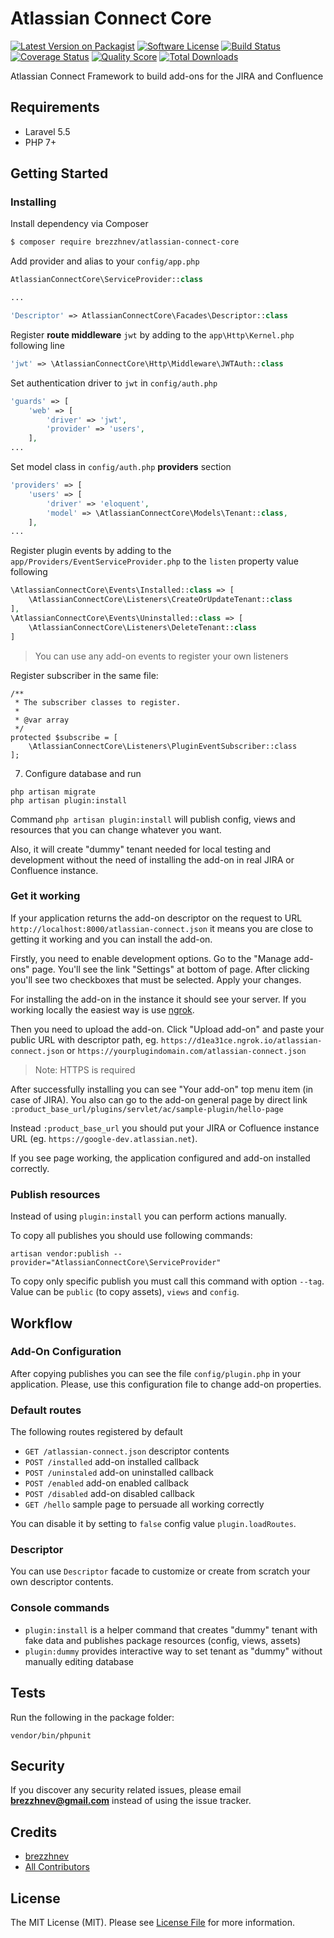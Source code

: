# Atlassian Connect Core

[![Latest Version on Packagist][ico-version]][link-packagist]
[![Software License][ico-license]](LICENSE.md)
[![Build Status][ico-travis]][link-travis]
[![Coverage Status][ico-scrutinizer]][link-scrutinizer]
[![Quality Score][ico-code-quality]][link-code-quality]
[![Total Downloads][ico-downloads]][link-downloads]

Atlassian Connect Framework to build add-ons for the JIRA and Confluence

## Requirements

* Laravel 5.5
* PHP 7+

## Getting Started

### Installing

Install dependency via Composer

``` bash
$ composer require brezzhnev/atlassian-connect-core
```

Add provider and alias to your `config/app.php`

``` php
AtlassianConnectCore\ServiceProvider::class

...

'Descriptor' => AtlassianConnectCore\Facades\Descriptor::class
```

Register **route middleware** `jwt` by adding to the `app\Http\Kernel.php` following line

``` php
'jwt' => \AtlassianConnectCore\Http\Middleware\JWTAuth::class
```

Set authentication driver to `jwt` in `config/auth.php`

``` php
'guards' => [
    'web' => [
        'driver' => 'jwt',
        'provider' => 'users',
    ],
...
```

Set model class in `config/auth.php` **providers** section

``` php
'providers' => [
    'users' => [
        'driver' => 'eloquent',
        'model' => \AtlassianConnectCore\Models\Tenant::class,
    ],
...
```

Register plugin events by adding to the `app/Providers/EventServiceProvider.php` to the `listen` property value following

``` php
\AtlassianConnectCore\Events\Installed::class => [
    \AtlassianConnectCore\Listeners\CreateOrUpdateTenant::class
],
\AtlassianConnectCore\Events\Uninstalled::class => [
    \AtlassianConnectCore\Listeners\DeleteTenant::class
]
```

> You can use any add-on events to register your own listeners

Register subscriber in the same file:

```
/**
 * The subscriber classes to register.
 *
 * @var array
 */
protected $subscribe = [
    \AtlassianConnectCore\Listeners\PluginEventSubscriber::class
];
```

7. Configure database and run

```
php artisan migrate
php artisan plugin:install
```

Command `php artisan plugin:install` will publish config, views and resources that you can change whatever you want.

Also, it will create "dummy" tenant needed for local testing and development 
without the need of installing the add-on in real JIRA or Confluence instance.

### Get it working

If your application returns the add-on descriptor on the request 
to URL `http://localhost:8000/atlassian-connect.json` it means you are close to getting it working and you can
install the add-on.

Firstly, you need to enable development options. 
Go to the "Manage add-ons" page. You'll see the link "Settings" at bottom of page. 
After clicking you'll see two checkboxes that must be selected. Apply your changes.

For installing the add-on in the instance it should see your server.
If you working locally the easiest way is use [ngrok](https://ngrok.com/).

Then you need to upload the add-on. Click "Upload add-on" and paste your public URL with descriptor path, 
eg. `https://d1ea31ce.ngrok.io/atlassian-connect.json` or `https://yourplugindomain.com/atlassian-connect.json`

> Note: HTTPS is required

After successfully installing you can see "Your add-on" top menu item (in case of JIRA). 
You also can go to the add-on general page by direct link `:product_base_url/plugins/servlet/ac/sample-plugin/hello-page`

Instead `:product_base_url` you should put your JIRA or Cofluence instance URL (eg. `https://google-dev.atlassian.net`).

If you see page working, the application configured and add-on installed correctly.

### Publish resources

Instead of using `plugin:install` you can perform actions manually.

To copy all publishes you should use following commands:

```
artisan vendor:publish --provider="AtlassianConnectCore\ServiceProvider"
```

To copy only specific publish you must call this command with option `--tag`. 
Value can be `public` (to copy assets), `views` and `config`.

## Workflow

### Add-On Configuration

After copying publishes you can see the file `config/plugin.php` in your application. Please, use this configuration file to change add-on properties.

### Default routes

The following routes registered by default

* `GET /atlassian-connect.json` descriptor contents
* `POST /installed` add-on installed callback
* `POST /uninstaled` add-on uninstalled callback
* `POST /enabled` add-on enabled callback
* `POST /disabled` add-on disabled callback
* `GET /hello` sample page to persuade all working correctly

You can disable it by setting to `false` config value `plugin.loadRoutes`.

### Descriptor

You can use `Descriptor` facade to customize or create from scratch your own descriptor contents.

### Console commands

* `plugin:install` is a helper command that creates "dummy" tenant with fake data and publishes package resources (config, views, assets)
* `plugin:dummy` provides interactive way to set tenant as "dummy" without manually editing database

## Tests

Run the following in the package folder:

```
vendor/bin/phpunit
```

## Security

If you discover any security related issues, please email **brezzhnev@gmail.com** instead of using the issue tracker.

## Credits

- [brezzhnev][link-author]
- [All Contributors][link-contributors]

## License

The MIT License (MIT). Please see [License File](LICENSE.md) for more information.

[ico-version]: https://img.shields.io/packagist/v/brezzhnev/atlassian-connect-core.svg?style=flat-square
[ico-license]: https://img.shields.io/badge/license-MIT-brightgreen.svg?style=flat-square
[ico-travis]: https://img.shields.io/travis/brezzhnev/atlassian-connect-core/master.svg?style=flat-square
[ico-scrutinizer]: https://img.shields.io/scrutinizer/coverage/g/brezzhnev/atlassian-connect-core.svg?style=flat-square
[ico-code-quality]: https://img.shields.io/scrutinizer/g/brezzhnev/atlassian-connect-core.svg?style=flat-square
[ico-downloads]: https://img.shields.io/packagist/dt/brezzhnev/atlassian-connect-core.svg?style=flat-square

[link-packagist]: https://packagist.org/packages/brezzhnev/atlassian-connect-core
[link-travis]: https://travis-ci.org/brezzhnev/atlassian-connect-core
[link-scrutinizer]: https://scrutinizer-ci.com/g/brezzhnev/atlassian-connect-core/code-structure
[link-code-quality]: https://scrutinizer-ci.com/g/brezzhnev/atlassian-connect-core
[link-downloads]: https://packagist.org/packages/brezzhnev/atlassian-connect-core
[link-author]: https://github.com/brezzhnev
[link-contributors]: ../../contributors
